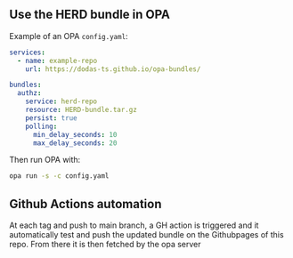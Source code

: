 ## Use the HERD bundle in OPA

Example of an OPA `config.yaml`:

```yaml
services:
  - name: example-repo
    url: https://dodas-ts.github.io/opa-bundles/

bundles:
  authz:
    service: herd-repo
    resource: HERD-bundle.tar.gz
    persist: true
    polling:
      min_delay_seconds: 10
      max_delay_seconds: 20
```

Then run OPA with:

```bash
opa run -s -c config.yaml
```

## Github Actions automation

At each tag and push to main branch, a GH action is triggered and it automatically test and push the updated bundle on the Githubpages of this repo. From there it is then fetched by the opa server